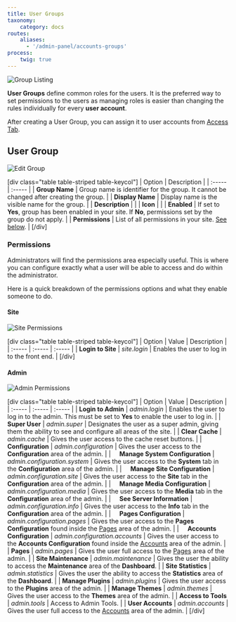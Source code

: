 ```yaml
---
title: User Groups
taxonomy:
    category: docs
routes:
    aliases:
      - '/admin-panel/accounts-groups'
process:
    twig: true
---
```


![Group Listing](accounts-groups1.png?width=2030&classes=shadow)

**User Groups** define common roles for the users. It is the preferred way to set permissions to the users as managing roles is easier than changing the rules individually for every **user account**.

After creating a User Group, you can assign it to user accounts from [Access Tab](/admin-panel/accounts/users#access-tab).

## User Group

![Edit Group](accounts-groups1.png?width=2030&classes=shadow)

[div class="table table-striped table-keycol"]
| Option                        | Description |
| :-----                        | :----- |
| **Group Name** | Group name is identifier for the group. It cannot be changed after creating the group. |
| **Display Name** | Display name is the visible name for the group. |
| **Description** |  |
| **Icon** |  |
| **Enabled** | If set to **Yes**, group has been enabled in your site. If **No**, permissions set by the group do not apply. |
| **Permissions** | List of all permissions in your site. [See below](/admin-panel/accounts/groups#permissions). |
[/div]

### Permissions

Administrators will find the permissions area especially useful. This is where you can configure exactly what a user will be able to access and do within the administrator.

Here is a quick breakdown of the permissions options and what they enable someone to do.

#### Site

![Site Permissions](accounts-groups1.png?width=2030&classes=shadow)

[div class="table table-striped table-keycol"]
| Option                                | Value                         | Description                                                       |
| :-----                                | :-----                        | :-----                                                            |
| **Login to Site**                     | *site.login*                  | Enables the user to log in to the front end. |
[/div]

#### Admin

![Admin Permissions](accounts-groups1.png?width=2030&classes=shadow)

[div class="table table-striped table-keycol"]
| Option                                | Value                         | Description                                                       |
| :-----                                | :-----                        | :-----                                                            |
| **Login to Admin**                    | *admin.login*                 | Enables the user to log in to the admin. This must be set to **Yes** to enable the user to log in. |
| **Super User**                        | *admin.super*                 | Designates the user as a super admin, giving them the ability to see and configure all areas of the site. |
| **Clear Cache**                       | *admin.cache*                 | Gives the user access to the cache reset buttons.                |
| **Configuration**                     | *admin.configuration*         | Gives the user access to the **Configuration** area of the admin. |
| &nbsp; &nbsp; **Manage System Configuration** | *admin.configuration.system* | Gives the user access to the **System** tab in the **Configuration** area of the admin.             |
| &nbsp; &nbsp; **Manage Site Configuration**  | *admin.configuration.site*    | Gives the user access to the **Site** tab in the **Configuration** area of the admin.               |
| &nbsp; &nbsp; **Manage Media Configuration** | *admin.configuration.media*   | Gives the user access to the **Media** tab in the **Configuration** area of the admin.              |
| &nbsp; &nbsp; **See Server Information** | *admin.configuration.info* | Gives the user access to the **Info** tab in the **Configuration** area of the admin.               |
| &nbsp; &nbsp; **Pages Configuration** | *admin.configuration.pages*   | Gives the user access to the **Pages Configuration** found inside the [Pages](/admin-panel/page/configuration) area of the admin.  |
| &nbsp; &nbsp; **Accounts Configuration** | *admin.configuration.accounts*   | Gives the user access to the **Accounts Configuration** found inside the [Accounts](/admin-panel/accounts/configuration) area of the admin.  |
| **Pages**                             | *admin.pages*                 | Gives the user full access to the [Pages](/admin-panel/page) area of the admin.    |
| **Site Maintenance**                  | *admin.maintenance*           | Gives the user the ability to access the **Maintenance** area of the **Dashboard**.                              |
| **Site Statistics**                   | *admin.statistics*            | Gives the user the ability to access the **Statistics** area of the **Dashboard**.                               |
| **Manage Plugins**                    | *admin.plugins*               | Gives the user access to the **Plugins** area of the admin.                                                      |
| **Manage Themes**                     | *admin.themes*                | Gives the user access to the **Themes** area of the admin.                                                       |
| **Access to Tools**                   | *admin.tools*                 | Access to Admin Tools. |
| **User Accounts**                     | *admin.accounts*              | Gives the user full access to the [Accounts](/admin-panel/accounts) area of the admin.    |
[/div]
